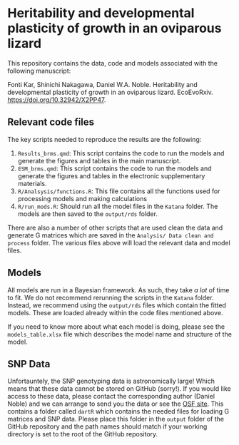 
# Heritability and developmental plasticity of growth in an oviparous lizard

This repository contains the data, code and models associated with the following manuscript:

Fonti Kar, Shinichi Nakagawa, Daniel W.A. Noble. Heritability and developmental plasticity of growth in an oviparous lizard. EcoEvoRxiv. https://doi.org/10.32942/X2PP47. 

## Relevant code files

The key scripts needed to reproduce the results are the following:
1) `Results_brms.qmd`: This script contains the code to run the models and generate the figures and tables in the main manuscript.
2) `ESM_brms.qmd`: This script contains the code to run the models and generate the figures and tables in the electronic supplementary materials.
3) `R/Analsysis/functions.R`: This file contains all the functions used for processing models and making calculations
4) `R/run_mods.R`: Should run all the model files in the `Katana` folder. The models are then saved to the `output/rds` folder. 

There are also a number of other scripts that are used clean the data and generate G matrices which are saved in the `Analysis/ Data clean and process` folder. The various files above will load the relevant data and model files. 

## Models

All models are run in a Bayesian framework. As such, they take *a lot* of time to fit. We do not recommend rerunning the scripts in the `Katana` folder. Instead, we recommend using the `output/rds` files which contain the fitted models. These are loaded already within the code files mentioned above.

If you need to know more about what each model is doing, please see the `models_table.xlsx` file which describes the model name and structure of the model. 

## SNP Data

Unfortauntely, the SNP genotyping data is astronomically large! Which means that these data cannot be stored on GitHub (sorry!). If you would like access to these data, please contact the corresponding author (Daniel Noble) and we can arrange to send you the data or see the [OSF site](https://osf.io/hjkxd/?view_only=12a6b6010567474fac9fecd54472aa3d). This contains a folder called `dartR` which contains the needed files for loading G matrices and SNP data. Please place this folder in the `output` folder of the GitHub repository and the path names should match if your working directory is set to the root of the GitHub repository.